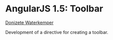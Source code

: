 # AngularJS 1.5: Toolbar
[Donizete Waterkemper](https://github.com/dwater2/angularjs-toolbar)

Development of a directive for creating a toolbar.
